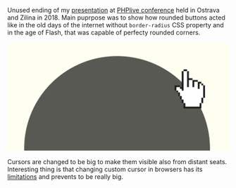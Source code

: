 Unused ending of my [presentation](https://docs.google.com/presentation/d/1jXR04uWfTf8w5rnPxuFIPGo4QMBzkzpMs2Cbocs_ggs/edit?usp=sharing) at [PHPlive conference]() held in Ostrava and Zilina in 2018. Main puprpose was to show how rounded buttons acted like in the old days of the internet without `border-radius` CSS property and in the age of Flash, that was capable of perfecty rounded corners.

[![](image.png)](https://crazko.github.io/perfect-button/)

Cursors are changed to be big to make them visible also from distant seats. Interesting thing is that changing custom cursor in browsers has its [limitations](https://developer.mozilla.org/en-US/docs/Web/CSS/CSS_User_Interface/Using_URL_values_for_the_cursor_property/#Limitations) and prevents to be really big.
